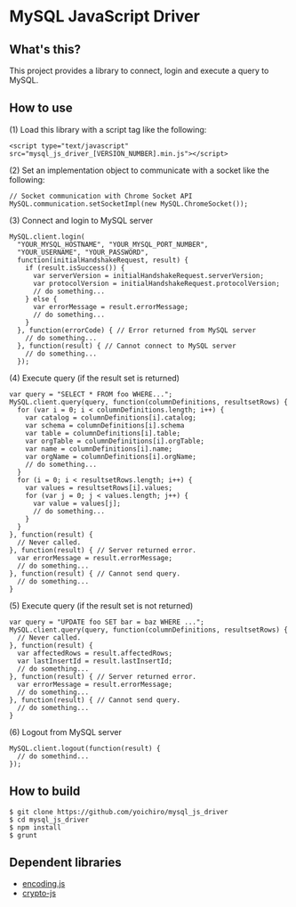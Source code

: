MySQL JavaScript Driver
=======================

What's this?
------------

This project provides a library to connect, login and execute a query to MySQL.

How to use
----------

(1) Load this library with a script tag like the following:

```
<script type="text/javascript" src="mysql_js_driver_[VERSION_NUMBER].min.js"></script>
```

(2) Set an implementation object to communicate with a socket like the following:

```
// Socket communication with Chrome Socket API
MySQL.communication.setSocketImpl(new MySQL.ChromeSocket());
```

(3) Connect and login to MySQL server

```
MySQL.client.login(
  "YOUR_MYSQL_HOSTNAME", "YOUR_MYSQL_PORT_NUMBER",
  "YOUR_USERNAME", "YOUR_PASSWORD",
  function(initialHandshakeRequest, result) {
    if (result.isSuccess()) {
      var serverVersion = initialHandshakeRequest.serverVersion;
      var protocolVersion = initialHandshakeRequest.protocolVersion;
      // do something...
    } else {
      var errorMessage = result.errorMessage;
      // do something...
    }
  }, function(errorCode) { // Error returned from MySQL server
    // do something...
  }, function(result) { // Cannot connect to MySQL server
    // do something...
  });
```

(4) Execute query (if the result set is returned)

```
var query = "SELECT * FROM foo WHERE...";
MySQL.client.query(query, function(columnDefinitions, resultsetRows) {
  for (var i = 0; i < columnDefinitions.length; i++) {
    var catalog = columnDefinitions[i].catalog;
    var schema = columnDefinitions[i].schema
    var table = columnDefinitions[i].table;
    var orgTable = columnDefinitions[i].orgTable;
    var name = columnDefinitions[i].name;
    var orgName = columnDefinitions[i].orgName;
    // do something...
  }
  for (i = 0; i < resultsetRows.length; i++) {
    var values = resultsetRows[i].values;
    for (var j = 0; j < values.length; j++) {
      var value = values[j];
      // do something...
    }
  }
}, function(result) {
  // Never called.
}, function(result) { // Server returned error.
  var errorMessage = result.errorMessage;
  // do something...
}, function(result) { // Cannot send query.
  // do something...
}
```

(5) Execute query (if the result set is not returned)

```
var query = "UPDATE foo SET bar = baz WHERE ...";
MySQL.client.query(query, function(columnDefinitions, resultsetRows) {
  // Never called.
}, function(result) {
  var affectedRows = result.affectedRows;
  var lastInsertId = result.lastInsertId;
  // do something...
}, function(result) { // Server returned error.
  var errorMessage = result.errorMessage;
  // do something...
}, function(result) { // Cannot send query.
  // do something...
}
```

(6) Logout from MySQL server

```
MySQL.client.logout(function(result) {
  // do somethind...
});
```

How to build
------------

```
$ git clone https://github.com/yoichiro/mysql_js_driver
$ cd mysql_js_driver
$ npm install
$ grunt
```

Dependent libraries
-------------------

* [encoding.js](http://code.google.com/p/stringencoding/)
* [crypto-js](https://code.google.com/p/crypto-js/)
